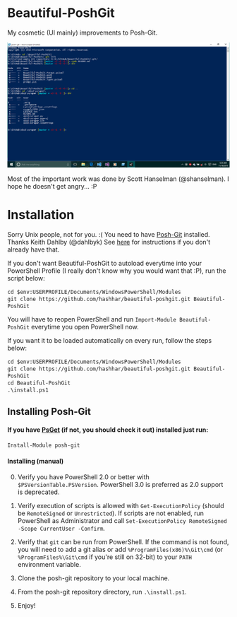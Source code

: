 # Beautiful-PoshGit

My cosmetic (UI mainly) improvements to Posh-Git.

<img src="screenshot.png"></img>

Most of the important work was done by Scott Hanselman (@shanselman). I hope he doesn't get angry... :P

# Installation

Sorry Unix people, not for you. :(
You need to have [Posh-Git](https://github.com/dahlbyk/posh-git) installed. Thanks Keith Dahlby (@dahlbyk)
See <a href="#installing">here</a> for instructions if you don't already have that.

If you don't want Beautiful-PoshGit to autoload everytime into your PowerShell Profile (I really don't know why you would want that :P), run the script below:
```
cd $env:USERPROFILE/Documents/WindowsPowerShell/Modules
git clone https://github.com/hashhar/beautiful-poshgit.git Beautiful-PoshGit
```
You will have to reopen PowerShell and run `Import-Module Beautiful-PoshGit` everytime you open PowerShell now.

If you want it to be loaded automatically on every run, follow the steps below:
```
cd $env:USERPROFILE/Documents/WindowsPowerShell/Modules
git clone https://github.com/hashhar/beautiful-poshgit.git Beautiful-PoshGit
cd Beautiful-PoshGit
.\install.ps1
```

## <h2 id="installing" name="installing">Installing Posh-Git</h2>

#### If you have [PsGet](http://psget.net/) (if not, you should check it out) installed just run:
```
Install-Module posh-git
```

#### Installing (manual)

0. Verify you have PowerShell 2.0 or better with `$PSVersionTable.PSVersion`. PowerShell 3.0 is preferred as 2.0 support is deprecated.

1. Verify execution of scripts is allowed with `Get-ExecutionPolicy` (should be `RemoteSigned` or `Unrestricted`). If scripts are not enabled, run PowerShell as Administrator and call `Set-ExecutionPolicy RemoteSigned -Scope CurrentUser -Confirm`.

2. Verify that `git` can be run from PowerShell.
   If the command is not found, you will need to add a git alias or add `%ProgramFiles(x86)%\Git\cmd`
   (or `%ProgramFiles%\Git\cmd` if you're still on 32-bit) to your `PATH` environment variable.

3. Clone the posh-git repository to your local machine.

4. From the posh-git repository directory, run `.\install.ps1`.

5. Enjoy!
